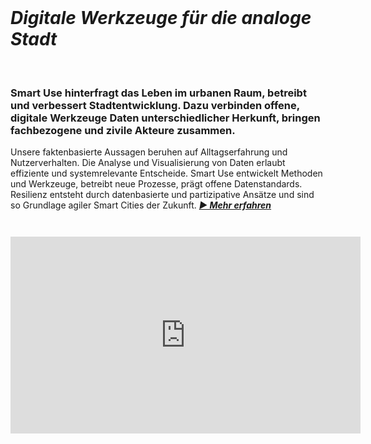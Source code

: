 <br>

# *Digitale Werkzeuge für die analoge Stadt*

<br>

### Smart Use hinterfragt das Leben im urbanen Raum, betreibt und verbessert Stadtentwicklung. Dazu verbinden offene, digitale Werkzeuge Daten unterschiedlicher Herkunft, bringen fachbezogene und zivile Akteure zusammen.

Unsere faktenbasierte Aussagen beruhen auf Alltagserfahrung und Nutzerverhalten. Die Analyse und Visualisierung von Daten erlaubt effiziente und systemrelevante Entscheide. Smart Use entwickelt Methoden und Werkzeuge, betreibt neue Prozesse, prägt offene Datenstandards. Resilienz entsteht durch datenbasierte und partizipative Ansätze und sind so Grundlage agiler Smart Cities der Zukunft.
_**[ &#9654;&nbsp;Mehr&nbsp;erfahren](/about)**_

<center style="margin-top:3em"><iframe width="560" height="315" src="https://www.youtube-nocookie.com/embed/m2uTFF_3MaA" frameborder="0" allow="autoplay; encrypted-media" allowfullscreen></iframe></center>
